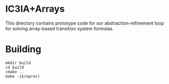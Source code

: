 # IC3IA+Arrays
This directory contains prototype code for our abstraction-refinement loop for solving array-based transition system formulas.

# Building
```
mkdir build
cd build
cmake ..
make -j$(nproc)
```
